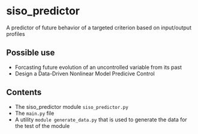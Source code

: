 # siso_predictor
A predictor of future behavior of a targeted criterion based on input/output profiles
## Possible use
- Forcasting future evolution of an uncontrolled variable from its past 
- Design a Data-Driven Nonlinear Model Predicive Control
## Contents
- The siso_predictor module ```siso_predictor.py```
- The ```main.py``` file  
- A utility ```module generate_data.py``` that is used to generate the data for the test of the module
